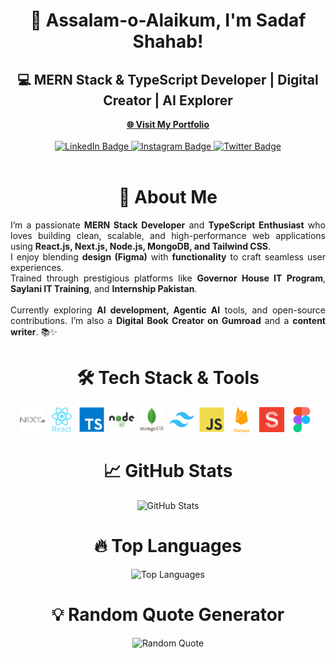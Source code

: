 <h1 align="center">👋 Assalam-o-Alaikum, I'm Sadaf Shahab!</h1>
<h2 align="center">💻 MERN Stack & TypeScript Developer | Digital Creator | AI Explorer</h2>

<div align="center">
  <a href="https://my-portfolio-ten-phi-77.vercel.app/" target="_blank"><strong>🌐 Visit My Portfolio</strong></a>
</div>

<br />

<div id="badges" align="center">
  <a href="https://www.linkedin.com/in/sadaf-shahab-ss01" target="_blank">
    <img src="https://img.shields.io/badge/LinkedIn-blue?style=for-the-badge&logo=linkedin&logoColor=white" alt="LinkedIn Badge"/>
  </a>
  <a href="https://www.instagram.com/sadafshahab12" target="_blank">
    <img src="https://img.shields.io/badge/Instagram-orange?style=for-the-badge&logo=instagram&logoColor=white" alt="Instagram Badge"/>
  </a>
  <a href="https://www.x.com/sadafshahab12" target="_blank">
    <img src="https://img.shields.io/badge/Twitter-black?style=for-the-badge&logo=twitter&logoColor=white" alt="Twitter Badge"/>
  </a>
</div>

<br />

<h1 align="center">🚀 About Me</h1>
<p align="justify">
  I’m a passionate <strong>MERN Stack Developer</strong> and <strong>TypeScript Enthusiast</strong> who loves building clean, scalable, and high-performance web applications using <strong>React.js, Next.js, Node.js, MongoDB, and Tailwind CSS</strong>.<br />
  I enjoy blending <strong>design (Figma)</strong> with <strong>functionality</strong> to craft seamless user experiences. <br />
  Trained through prestigious platforms like <strong>Governor House IT Program</strong>, <strong>Saylani IT Training</strong>, and <strong>Internship Pakistan</strong>.<br /><br />
  Currently exploring <strong>AI development, Agentic AI</strong> tools, and open-source contributions. I’m also a <strong>Digital Book Creator on Gumroad</strong> and a <strong>content writer</strong>. 📚✨
</p>

<h1 align="center">🛠️ Tech Stack & Tools</h1>

<div align="center">
  <img src="https://raw.githubusercontent.com/devicons/devicon/master/icons/nextjs/nextjs-line-wordmark.svg" title="Next.js" alt="Next.js" width="40" height="40"/>&nbsp;
  <img src="https://github.com/devicons/devicon/blob/master/icons/react/react-original-wordmark.svg" title="React.js" alt="React" width="40" height="40"/>&nbsp;
  <img src="https://raw.githubusercontent.com/devicons/devicon/master/icons/typescript/typescript-original.svg" title="TypeScript" alt="TypeScript" width="40" height="40"/>&nbsp;
  <img src="https://raw.githubusercontent.com/devicons/devicon/master/icons/nodejs/nodejs-original-wordmark.svg" title="Node.js" alt="Node.js" width="40" height="40"/>&nbsp;
  <img src="https://github.com/devicons/devicon/blob/master/icons/mongodb/mongodb-original-wordmark.svg" title="MongoDB" alt="MongoDB" width="40" height="40"/>&nbsp;
  <img src="https://github.com/devicons/devicon/blob/master/icons/tailwindcss/tailwindcss-original.svg" title="Tailwind CSS" alt="Tailwind CSS" width="40" height="40"/>&nbsp;
  <img src="https://github.com/devicons/devicon/blob/master/icons/javascript/javascript-original.svg" title="JavaScript" alt="JavaScript" width="40" height="40"/>&nbsp;
  <img src="https://github.com/devicons/devicon/blob/master/icons/firebase/firebase-plain-wordmark.svg" title="Firebase" alt="Firebase" width="40" height="40"/>&nbsp;
  <img src="https://raw.githubusercontent.com/devicons/devicon/master/icons/sanity/sanity-original.svg" title="Sanity CMS" alt="Sanity" width="40" height="40"/>&nbsp;
  <img src="https://github.com/devicons/devicon/blob/master/icons/figma/figma-original.svg" title="Figma" alt="Figma" width="40" height="40"/>&nbsp;
</div>

<h1 align="center">📈 GitHub Stats</h1>

<div align="center">
  <img src="https://github-readme-stats.vercel.app/api?username=sadafshahab12&show_icons=true&theme=dracula" alt="GitHub Stats" />
</div>

<h1 align="center">🔥 Top Languages</h1>

<div align="center">
  <img src="https://github-readme-stats.vercel.app/api/top-langs/?username=sadafshahab12&layout=compact&theme=vision-friendly-dark" alt="Top Languages" />
</div>

<h1 align="center">💡 Random Quote Generator</h1>

<div align="center">
  <img src="https://quotes-github-readme.vercel.app/api?type=horizontal" alt="Random Quote" />
</div>
